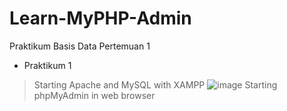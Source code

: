 # Learn-MyPHP-Admin
Praktikum Basis Data Pertemuan 1
- Praktikum 1
> Starting Apache and MySQL with XAMPP
> ![image](https://github.com/purinahdatul/Learn-MyPHP-Admin/assets/160198903/198dc7f1-2863-4ea8-a1bf-e92974ea6bff)
> Starting phpMyAdmin in web browser
> 
